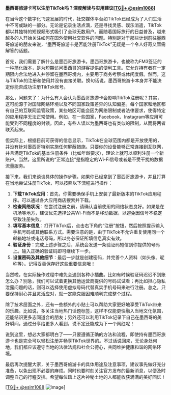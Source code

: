 **墨西哥旅游卡可以注册TikTok吗？深度解读与实用建议[[TG💪+ @esim1088](https://t.me/s/esim1088)]**

在当今这个数字化飞速发展的时代，社交媒体平台如TikTok已经成为了人们生活中不可或缺的一部分。无论是记录生活点滴，还是寻找灵感、娱乐消遣，TikTok都以其独特的短视频形式吸引了全球无数用户。而随着国际旅行的日益普及，越来越多的人开始关注如何在国外使用社交软件的问题。特别是对于那些计划前往墨西哥旅游的朋友来说，“墨西哥旅游卡是否能注册TikTok”无疑是一个令人好奇又亟需解答的话题。

首先，我们需要了解什么是墨西哥旅游卡。墨西哥旅游卡，也被称为FM3签证的一种简化版本，是为短期访问墨西哥的游客提供的便利工具。它允许持有者在一定期限内合法地进入并停留在墨西哥境内，主要用于商务考察或休闲度假。然而，这与TikTok的注册和使用并没有直接关联。换句话说，墨西哥旅游卡本身并不能决定你能否成功注册TikTok账号。

那么，问题来了：为什么有人会认为墨西哥旅游卡会影响TikTok注册呢？其实，这可能源于对国际网络环境以及不同国家政策差异的认知偏差。每个国家和地区都有自己的互联网监管政策，某些地区可能会因为网络限制或者法律要求，使得特定的应用程序无法正常使用。例如，在一些国家，Facebook、Instagram等应用可能受到不同程度的封锁。因此，有些人误以为墨西哥也有类似的限制，从而将两者联系起来。

但实际上，根据目前可获得的信息显示，TikTok在全球范围内都是开放使用的，并没有针对墨西哥特别实施任何屏蔽措施。只要你的设备能够正常连接到互联网，并且满足TikTok的基本注册条件（比如年龄要求），理论上就可以顺利注册一个新账户。当然，这里所说的“正常连接”是指稳定的Wi-Fi信号或者是不受干扰的数据流量服务。

接下来，我们来谈谈具体的操作步骤。如果你已经拿到了墨西哥旅游卡，并且打算在当地尝试注册TikTok，可以按照以下流程进行操作：

1. **下载TikTok应用**：首先，你需要确保手机上安装了最新版本的TikTok应用程序。可以通过各大应用商店搜索并下载。
2. **检查网络状况**：在尝试注册之前，请确认当前使用的网络状态良好。如果是在机场等地方，建议优先选择公共Wi-Fi而不是移动数据，以避免因信号不稳定导致注册失败。
3. **填写基本信息**：打开TikTok后，点击右下角的“注册”按钮，然后按照提示输入手机号码或其他联系方式。需要注意的是，由于TikTok不允许重复使用同一个邮箱地址或电话号码，所以务必保证所填信息真实有效。
4. **验证身份**：完成上述步骤之后，系统会发送一条验证码短信到你提供的号码上。输入正确的验证码即可继续下一步。
5. **设置密码及其他细节**：最后一步就是创建密码，并完善个人资料（如头像、昵称等）。记得妥善保存好这些重要信息哦！

当然啦，在实际操作过程中难免会遇到各种小插曲。比如有时候验证码迟迟不到账怎么办？别急，我们可以试着更换其他运营商提供的号码试试看；再比如担心隐私泄露问题的话，则可以选择使用虚拟号码代替真实手机号码来进行注册。总之，只要保持耐心并且灵活应对，就一定能克服困难顺利完成整个过程。

除了技术层面之外，还有一些额外的小贴士可以帮助大家更好地享受TikTok带来的乐趣。比如说，多关注当地热门话题标签，这样不仅能更快融入当地文化氛围，还能结识更多志同道合的朋友；另外还可以利用TikTok记录下自己在墨西哥的美好瞬间，通过分享给更多人看到，说不定还能成为下一个网红呢！

说到这里，想必大家都明白了——只要遵循正确的方法和流程，即使持有墨西哥旅游卡也是完全可以轻松注册并畅享TikTok世界的。不过话说回来，无论身处何地，我们都应该遵守当地的法律法规和社会公德心，共同维护健康和谐的网络环境。

最后再次提醒大家，关于墨西哥旅游卡的具体用途及注意事项，建议事先做好充分准备，以免出现不必要的麻烦。同时也要时刻关注官方发布的最新消息，以便及时调整自己的行程安排。希望每位踏上这片神秘土地的人都能收获满满的美好回忆！

[[TG💪+ @esim1088](https://t.me/s/esim1088) ![Image](https://i.postimg.cc/4NQfJmqS/Snipaste-2025-05-13-00-14-12.png)]